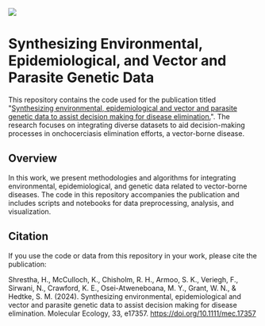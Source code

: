 [![](https://flat.badgen.net/badge/license/MIT/cyan?scale=1.5)](https://opensource.org/licenses/MIT)
# Synthesizing Environmental, Epidemiological, and Vector and Parasite Genetic Data

This repository contains the code used for the publication titled "[Synthesizing environmental, epidemiological and vector and parasite genetic data to assist decision making for disease elimination.](https://doi.org/10.1111/mec.17357)". The research focuses on integrating diverse datasets to aid decision-making processes in onchocerciasis elimination efforts, a vector-borne disease.

<!-- ## Publication Information

- **Title**: Synthesizing environmental, epidemiological and vector and parasite genetic data to assist decision making for disease elimination.
- **Authors**: Himal Shrestha,  Karen McCulloch,  Rebecca H. Chisholm,  Samuel K. Armoo,  Francis Veriegh,  Neha Sirwani,  Katie E. Crawford,  Mike Y. Osei-Atweneboana,  Warwick N. Grant,  Shannon M. Hedtke
- **Journal**: Molecular Ecology
- **DOI**: [https://doi.org/10.1111/mec.17357](https://doi.org/10.1111/mec.17357) -->

## Overview

In this work, we present methodologies and algorithms for integrating environmental, epidemiological, and genetic data related to vector-borne diseases. The code in this repository accompanies the publication and includes scripts and notebooks for data preprocessing, analysis, and visualization.


## Citation
If you use the code or data from this repository in your work, please cite the publication:

Shrestha, H., McCulloch, K., Chisholm, R. H., Armoo, S. K., Veriegh, F., Sirwani, N., Crawford, K. E., Osei-Atweneboana, M. Y., Grant, W. N., & Hedtke, S. M. (2024). Synthesizing environmental, epidemiological and vector and parasite genetic data to assist decision making for disease elimination. Molecular Ecology, 33, e17357. https://doi.org/10.1111/mec.17357